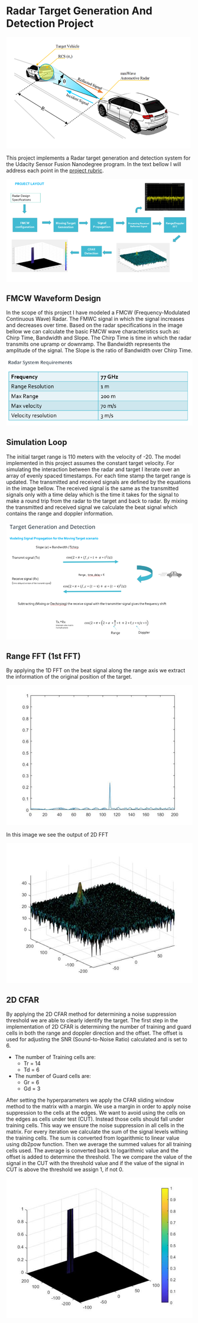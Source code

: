 # Radar Target Generation And Detection Project

[//]: # (Image References)

[image1]: ./images/2d_fft.jpg "2D FFT"
[image2]: ./images/cfar.jpg "2D CFAR"
[image3]: ./images/fft.jpg "FFT"
[image4]: ./images/project_layout.png "Project Layout"
[image5]: ./images/radar.png "Radar"
[image6]: ./images/range_fft.jpg "Range FFT"
[image7]: ./images/tgnd.png "Target Generation And Detection"
[image8]: ./images/radar_spec.png "Radar Specs"

![alt text][image5]

This project implements a Radar target generation and detection system for the Udacity Sensor Fusion Nanodegree program. In the text bellow I will address each point in the [project rubric](https://review.udacity.com/#!/rubrics/2548/view). 

![alt text][image4]

## FMCW Waveform Design
In the scope of this project I have modeled a FMCW (Frequency-Modulated Continuous Wave) Radar. The FMWC signal in which the signal increases and decreases over time. Based on the radar specifications in the image bellow we can calculate the basic FMCW wave characteristics such as: Chirp Time, Bandwidth and Slope. The Chirp Time is time in which the radar transmits one upramp or downramp. The Bandwidth represents the amplitude of the signal. The Slope is the ratio of Bandwidth over Chirp Time.  

![alt text][image8]

## Simulation Loop
The initial target range is 110 meters with the velocity of -20. The model implemented in this project assumes the constant target velocity. For simulating the interaction between the radar and target I iterate over an array of evenly spaced timestamps. For each time stamp the target range is updated. The transmitted and received signals are defined by the equations in the image bellow. The received signal is the same as the transmitted signals only with a time delay which is the time it takes for the signal to make a round trip from the radar to the target and back to radar. By mixing the transmitted and received signal we calculate the beat signal which contains the range and doppler information.  

![alt text][image7]

## Range FFT (1st FFT)
By applying the 1D FFT on the beat signal along the range axis we extract the information of the original position of the target.

![alt text][image6]

In this image we see the output of 2D FFT

![alt text][image1]
## 2D CFAR
By applying the 2D CFAR method for determining a noise suppression threshold we are able to clearly identify the target. The first step in the implementation of 2D CFAR is determining the number of training and guard cells in both the range and doppler direction and the offset. The offset is used for adjusting the SNR (Sound-to-Noise Ratio) calculated and is set to 6. 
* The number of Training cells are: 
  * Tr = 14
  * Td = 6
* The number of Guard cells are:
  * Gr = 6
  * Gd = 3

After setting the hyperparameters we apply the CFAR sliding window method to the matrix with a margin. We use a margin in order to apply noise suppression to the cells at the edges. We want to avoid using the cells on the edges as cells under test (CUT). Instead those cells should fall under training cells. This way we ensure the noise suppression in all cells in the matrix. For every iteration we calculate the sum of the signal levels withing the training cells. The sum is converted from logarithmic to linear value using db2pow function. Then we average the summed values for all training cells used. The average is converted back to logarithmic value and the offset is added to determine the threshold. The we compare the value of the signal in the CUT with the threshold value and if the value of the signal in CUT is above the threshold we assign 1, if not 0. 

![alt text][image2]


